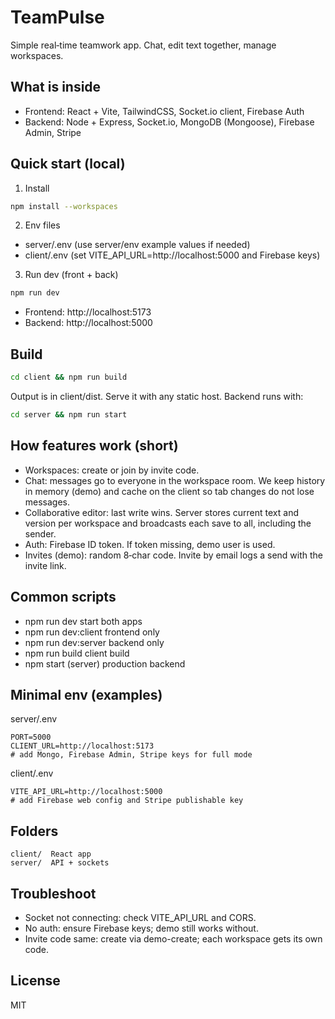 # TeamPulse

Simple real‑time teamwork app. Chat, edit text together, manage workspaces.

## What is inside
- Frontend: React + Vite, TailwindCSS, Socket.io client, Firebase Auth
- Backend: Node + Express, Socket.io, MongoDB (Mongoose), Firebase Admin, Stripe

## Quick start (local)
1) Install
```bash
npm install --workspaces
```
2) Env files
- server/.env (use server/env example values if needed)
- client/.env (set VITE_API_URL=http://localhost:5000 and Firebase keys)
3) Run dev (front + back)
```bash
npm run dev
```
- Frontend: http://localhost:5173
- Backend:  http://localhost:5000

## Build
```bash
cd client && npm run build
```
Output is in client/dist. Serve it with any static host. Backend runs with:
```bash
cd server && npm run start
```

## How features work (short)
- Workspaces: create or join by invite code.
- Chat: messages go to everyone in the workspace room. We keep history in memory (demo) and cache on the client so tab changes do not lose messages.
- Collaborative editor: last write wins. Server stores current text and version per workspace and broadcasts each save to all, including the sender.
- Auth: Firebase ID token. If token missing, demo user is used.
- Invites (demo): random 8‑char code. Invite by email logs a send with the invite link.

## Common scripts
- npm run dev           start both apps
- npm run dev:client    frontend only
- npm run dev:server    backend only
- npm run build         client build
- npm start (server)    production backend

## Minimal env (examples)
server/.env
```
PORT=5000
CLIENT_URL=http://localhost:5173
# add Mongo, Firebase Admin, Stripe keys for full mode
```
client/.env
```
VITE_API_URL=http://localhost:5000
# add Firebase web config and Stripe publishable key
```

## Folders
```
client/  React app
server/  API + sockets
```

## Troubleshoot
- Socket not connecting: check VITE_API_URL and CORS.
- No auth: ensure Firebase keys; demo still works without.
- Invite code same: create via demo-create; each workspace gets its own code.

## License
MIT



